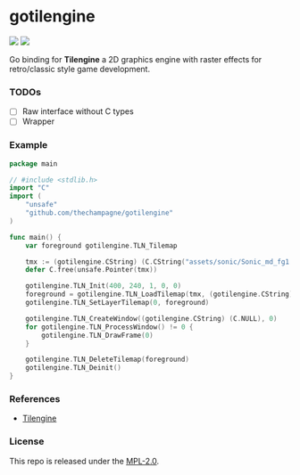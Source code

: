 # gotilengine

[![](https://img.shields.io/github/v/tag/thechampagne/gotilengine?label=version)](https://github.com/thechampagne/gotilengine/releases/latest) [![](https://img.shields.io/github/license/thechampagne/gotilengine)](https://github.com/thechampagne/gotilengine/blob/main/LICENSE)

Go binding for **Tilengine** a 2D graphics engine with raster effects for retro/classic style game development.

### TODOs
- [ ] Raw interface without C types
- [ ] Wrapper

### Example
```go
package main

// #include <stdlib.h>
import "C"
import (
	"unsafe"
	"github.com/thechampagne/gotilengine"
)

func main() {
	var foreground gotilengine.TLN_Tilemap

	tmx := (gotilengine.CString) (C.CString("assets/sonic/Sonic_md_fg1.tmx"))
	defer C.free(unsafe.Pointer(tmx))

	gotilengine.TLN_Init(400, 240, 1, 0, 0)
	foreground = gotilengine.TLN_LoadTilemap(tmx, (gotilengine.CString) (C.NULL))
	gotilengine.TLN_SetLayerTilemap(0, foreground)

	gotilengine.TLN_CreateWindow((gotilengine.CString) (C.NULL), 0)
	for gotilengine.TLN_ProcessWindow() != 0 {
		gotilengine.TLN_DrawFrame(0)
	}

	gotilengine.TLN_DeleteTilemap(foreground)
	gotilengine.TLN_Deinit()
}
```

### References
 - [Tilengine](https://github.com/megamarc/Tilengine)

### License

This repo is released under the [MPL-2.0](https://github.com/thechampagne/gotilengine/blob/main/LICENSE).
